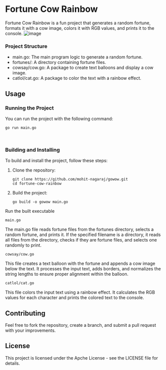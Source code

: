 # Fortune Cow Rainbow

Fortune Cow Rainbow is a fun project that generates a random fortune, formats it with a cow image, colors it with RGB values, and prints it to the console.
![image](https://github.com/user-attachments/assets/2325b093-5f9f-4464-955c-023267752129)

### Project Structure
* main.go: The main program logic to generate a random fortune.
* fortunes/: A directory containing fortune files.
* cowsay/cow.go: A package to create text balloons and display a cow image.
* catlol/cat.go: A package to color the text with a rainbow effect.

## Usage
### Running the Project
You can run the project with the following command:

```
go run main.go
```
<br>

### Building and Installing
To build and install the project, follow these steps:

1. Clone the repository:

    ```
    git clone https://github.com/mohit-nagaraj/gowow.git
    cd fortune-cow-rainbow
    ```
2. Build the project:

    ```
    go build -o gowow main.go
    ```
Run the built executable

```main.go```

The main.go file reads fortune files from the fortunes directory, selects a random fortune, and prints it. If the specified filename is a directory, it reads all files from the directory, checks if they are fortune files, and selects one randomly to print.

```cowsay/cow.go```

This file creates a text balloon with the fortune and appends a cow image below the text. It processes the input text, adds borders, and normalizes the string lengths to ensure proper alignment within the balloon.

```catlol/cat.go```

This file colors the input text using a rainbow effect. It calculates the RGB values for each character and prints the colored text to the console.

## Contributing
Feel free to fork the repository, create a branch, and submit a pull request with your improvements.

## License
This project is licensed under the Apche License - see the LICENSE file for details.
